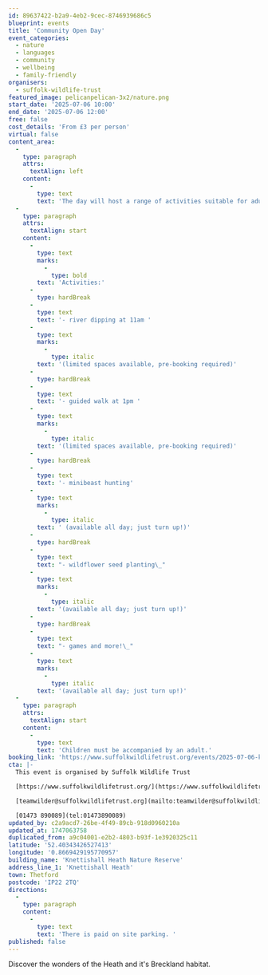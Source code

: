 ```yaml
---
id: 89637422-b2a9-4eb2-9cec-8746939686c5
blueprint: events
title: 'Community Open Day'
event_categories:
  - nature
  - languages
  - community
  - wellbeing
  - family-friendly
organisers:
  - suffolk-wildlife-trust
featured_image: pelicanpelican-3x2/nature.png
start_date: '2025-07-06 10:00'
end_date: '2025-07-06 12:00'
free: false
cost_details: 'From £3 per person'
virtual: false
content_area:
  -
    type: paragraph
    attrs:
      textAlign: left
    content:
      -
        type: text
        text: 'The day will host a range of activities suitable for adults and children. Delve into the world of the invertebrates with minibeast hunting, enjoy a stroll around the Nature Reserve with our Wardens, learn more about the Heath and how we manage the site to support Breckland species. There will also be the opportunity to discover how you can make a difference for wildlife at home.'
  -
    type: paragraph
    attrs:
      textAlign: start
    content:
      -
        type: text
        marks:
          -
            type: bold
        text: 'Activities:'
      -
        type: hardBreak
      -
        type: text
        text: '- river dipping at 11am '
      -
        type: text
        marks:
          -
            type: italic
        text: '(limited spaces available, pre-booking required)'
      -
        type: hardBreak
      -
        type: text
        text: '- guided walk at 1pm '
      -
        type: text
        marks:
          -
            type: italic
        text: '(limited spaces available, pre-booking required)'
      -
        type: hardBreak
      -
        type: text
        text: '- minibeast hunting'
      -
        type: text
        marks:
          -
            type: italic
        text: ' (available all day; just turn up!)'
      -
        type: hardBreak
      -
        type: text
        text: "- wildflower seed planting\_"
      -
        type: text
        marks:
          -
            type: italic
        text: '(available all day; just turn up!)'
      -
        type: hardBreak
      -
        type: text
        text: "- games and more!\_"
      -
        type: text
        marks:
          -
            type: italic
        text: '(available all day; just turn up!)'
  -
    type: paragraph
    attrs:
      textAlign: start
    content:
      -
        type: text
        text: 'Children must be accompanied by an adult.'
booking_link: 'https://www.suffolkwildlifetrust.org/events/2025-07-06-knettishall-heath-community-open-day'
cta: |-
  This event is organised by Suffolk Wildlife Trust

  [https://www.suffolkwildlifetrust.org/](https://www.suffolkwildlifetrust.org/)

  [teamwilder@suffolkwildlifetrust.org](mailto:teamwilder@suffolkwildlifetrust.org)

  [01473 890089](tel:01473890089)
updated_by: c2a9acd7-26be-4f49-89cb-918d0960210a
updated_at: 1747063758
duplicated_from: a9c04001-e2b2-4803-b93f-1e3920325c11
latitude: '52.40343426527413'
longitude: '0.8669429195770957'
building_name: 'Knettishall Heath Nature Reserve'
address_line_1: 'Knettishall Heath'
town: Thetford
postcode: 'IP22 2TQ'
directions:
  -
    type: paragraph
    content:
      -
        type: text
        text: 'There is paid on site parking. '
published: false
---
```

Discover the wonders of the Heath and it's Breckland habitat.